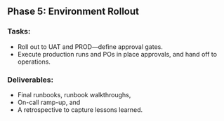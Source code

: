 ## Phase 5: Environment Rollout

### Tasks:

- Roll out to UAT and PROD—define approval gates.
- Execute production runs and POs in place approvals, and hand off to operations.

### Deliverables:

- Final runbooks, runbook walkthroughs,
- On-call ramp-up, and
- A retrospective to capture lessons learned.
